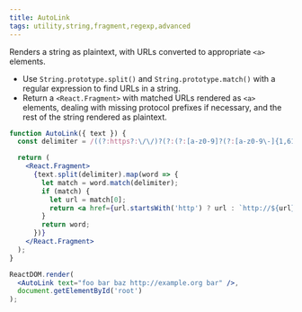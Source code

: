 ```yaml
---
title: AutoLink
tags: utility,string,fragment,regexp,advanced
---
```


Renders a string as plaintext, with URLs converted to appropriate `<a>` elements.

- Use `String.prototype.split()` and `String.prototype.match()` with a regular expression to find URLs in a string.
- Return a `<React.Fragment>` with matched URLs rendered as `<a>` elements, dealing with missing protocol prefixes if necessary, and the rest of the string rendered as plaintext.

```jsx
function AutoLink({ text }) {
  const delimiter = /((?:https?:\/\/)?(?:(?:[a-z0-9]?(?:[a-z0-9\-]{1,61}[a-z0-9])?\.[^\.|\s])+[a-z\.]*[a-z]+|(?:25[0-5]|2[0-4][0-9]|[01]?[0-9][0-9]?)(?:\.(?:25[0-5]|2[0-4][0-9]|[01]?[0-9][0-9]?)){3})(?::\d{1,5})*[a-z0-9.,_\/~#&=;%+?\-\\(\\)]*)/gi;

  return (
    <React.Fragment>
      {text.split(delimiter).map(word => {
        let match = word.match(delimiter);
        if (match) {
          let url = match[0];
          return <a href={url.startsWith('http') ? url : `http://${url}`}>{url}</a>;
        }
        return word;
      })}
    </React.Fragment>
  );
}
```

```jsx
ReactDOM.render(
  <AutoLink text="foo bar baz http://example.org bar" />,
  document.getElementById('root')
);
```
